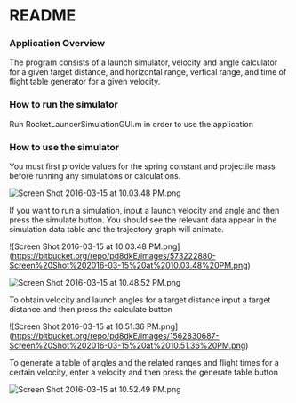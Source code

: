 # README #

### Application Overview ###

The program consists of a launch simulator, velocity and angle calculator for a given target distance, and horizontal range, vertical range, and time of flight table generator for a given velocity. 

### How to run the simulator ###

Run RocketLauncerSimulationGUI.m in order to use the application

### How to use the simulator ###

You must first provide values for the spring constant and projectile mass before running any simulations or calculations. 

![Screen Shot 2016-03-15 at 10.03.48 PM.png](https://bitbucket.org/repo/pd8dkE/images/810634456-Screen%20Shot%202016-03-15%20at%2010.03.48%20PM.png)

If you want to run a simulation, input a launch velocity and angle and then press the simulate button. You should see the relevant data appear in the simulation data table and the trajectory graph will animate.

![Screen Shot 2016-03-15 at 10.03.48 PM.png]
(https://bitbucket.org/repo/pd8dkE/images/573222880-Screen%20Shot%202016-03-15%20at%2010.03.48%20PM.png)

![Screen Shot 2016-03-15 at 10.48.52 PM.png](https://bitbucket.org/repo/pd8dkE/images/650246570-Screen%20Shot%202016-03-15%20at%2010.48.52%20PM.png)

To obtain velocity and launch angles for a target distance input a target distance and then press the calculate button

![Screen Shot 2016-03-15 at 10.51.36 PM.png]
(https://bitbucket.org/repo/pd8dkE/images/1562830687-Screen%20Shot%202016-03-15%20at%2010.51.36%20PM.png)

To generate a table of angles and the related ranges and flight times for a certain velocity, enter a velocity and then press the generate table button

![Screen Shot 2016-03-15 at 10.52.49 PM.png](https://bitbucket.org/repo/pd8dkE/images/1951756631-Screen%20Shot%202016-03-15%20at%2010.52.49%20PM.png)